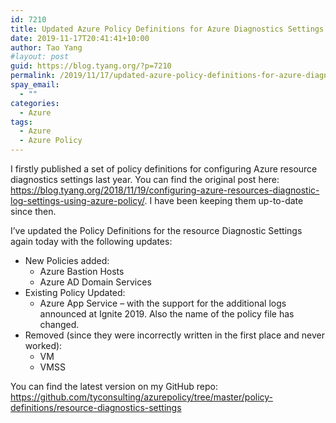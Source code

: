 ```yaml
---
id: 7210
title: Updated Azure Policy Definitions for Azure Diagnostics Settings Again
date: 2019-11-17T20:41:41+10:00
author: Tao Yang
#layout: post
guid: https://blog.tyang.org/?p=7210
permalink: /2019/11/17/updated-azure-policy-definitions-for-azure-diagnostics-settings-again/
spay_email:
  - ""
categories:
  - Azure
tags:
  - Azure
  - Azure Policy
---
```

I firstly published a set of policy definitions for configuring Azure resource diagnostics settings last year. You can find the original post here: <a href="https://blog.tyang.org/2018/11/19/configuring-azure-resources-diagnostic-log-settings-using-azure-policy/">https://blog.tyang.org/2018/11/19/configuring-azure-resources-diagnostic-log-settings-using-azure-policy/</a>. I have been keeping them up-to-date since then.

I’ve updated the Policy Definitions for the resource Diagnostic Settings again today with the following updates:

* New Policies added:
  * Azure Bastion Hosts
  * Azure AD Domain Services
* Existing Policy Updated:
  * Azure App Service – with the support for the additional logs announced at Ignite 2019. Also the name of the policy file has changed.
* Removed (since they were incorrectly written in the first place and never worked):
  * VM
  * VMSS

You can find the latest version on my GitHub repo: <a href="https://github.com/tyconsulting/azurepolicy/tree/master/policy-definitions/resource-diagnostics-settings">https://github.com/tyconsulting/azurepolicy/tree/master/policy-definitions/resource-diagnostics-settings</a>